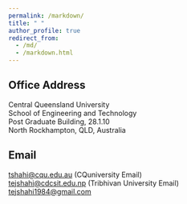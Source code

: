 ```yaml
---
permalink: /markdown/
title: " "
author_profile: true
redirect_from: 
  - /md/
  - /markdown.html
---
```


## Office Address
Central Queensland University  
School of Engineering and Technology  
Post Graduate Building, 28.1.10  
North Rockhampton, QLD, Australia  

## Email
tshahi@cqu.edu.au (CQuniversity Email)  
tejshahi@cdcsit.edu.np (Tribhivan University Email)  
tejshahi1984@gmail.com  

